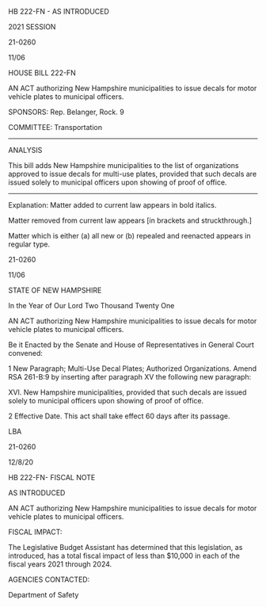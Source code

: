  HB 222-FN - AS INTRODUCED

 

 

2021 SESSION

 21-0260

 11/06

 

HOUSE BILL 222-FN

 

AN ACT authorizing New Hampshire municipalities to issue decals for motor vehicle plates to municipal officers.

 

SPONSORS: Rep. Belanger, Rock. 9

 

COMMITTEE: Transportation

 

-----------------------------------------------------------------

 

ANALYSIS

 

 This bill adds New Hampshire municipalities to the list of organizations approved to issue decals for multi-use plates, provided that such decals are issued solely to municipal officers upon showing of proof of office.

 

- - - - - - - - - - - - - - - - - - - - - - - - - - - - - - - - - - - - - - - - - - - - - - - - - - - - - - - - - - - - - - - - - - - - - - - - - - - 

 

Explanation: Matter added to current law appears in bold italics.

 Matter removed from current law appears [in brackets and struckthrough.]

 Matter which is either (a) all new or (b) repealed and reenacted appears in regular type.

 21-0260

 11/06

 

STATE OF NEW HAMPSHIRE

 

In the Year of Our Lord Two Thousand Twenty One

 

AN ACT authorizing New Hampshire municipalities to issue decals for motor vehicle plates to municipal officers.

 

Be it Enacted by the Senate and House of Representatives in General Court convened:

 

 1 New Paragraph; Multi-Use Decal Plates; Authorized Organizations. Amend RSA 261-B:9 by inserting after paragraph XV the following new paragraph:

 XVI. New Hampshire municipalities, provided that such decals are issued solely to municipal officers upon showing of proof of office.

 2 Effective Date. This act shall take effect 60 days after its passage.

 

LBA

 21-0260

 12/8/20

 

HB 222-FN- FISCAL NOTE

AS INTRODUCED

 

AN ACT authorizing New Hampshire municipalities to issue decals for motor vehicle plates to municipal officers.

 

FISCAL IMPACT:

 The Legislative Budget Assistant has determined that this legislation, as introduced, has a total fiscal impact of less than $10,000 in each of the fiscal years 2021 through 2024.

 

AGENCIES CONTACTED:

 Department of Safety

 

